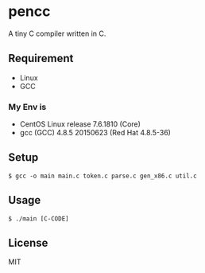 # pencc
A tiny C compiler written in C.

## Requirement
* Linux
* GCC

### My Env is 
* CentOS Linux release 7.6.1810 (Core)
* gcc (GCC) 4.8.5 20150623 (Red Hat 4.8.5-36)

## Setup
`$ gcc -o main main.c token.c parse.c gen_x86.c util.c`

## Usage
`$ ./main [C-CODE]`

## License
MIT